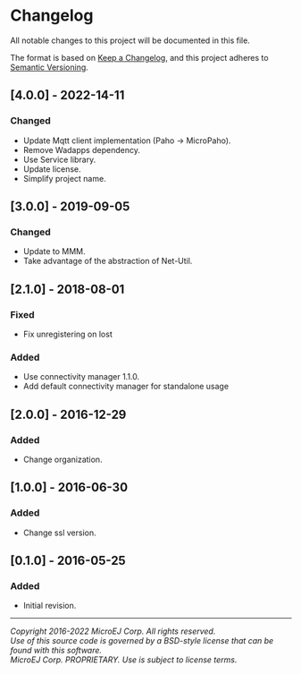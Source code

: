 # Changelog

All notable changes to this project will be documented in this file.

The format is based on [Keep a Changelog](https://keepachangelog.com/en/1.0.0/),
and this project adheres to [Semantic Versioning](https://semver.org/spec/v2.0.0.html).


## [4.0.0] - 2022-14-11

### Changed

  - Update Mqtt client implementation (Paho -> MicroPaho).
  - Remove Wadapps dependency.
  - Use Service library.
  - Update license.
  - Simplify project name.

## [3.0.0] - 2019-09-05

### Changed

  - Update to MMM.
  - Take advantage of the abstraction of Net-Util.
  
## [2.1.0] - 2018-08-01

### Fixed

  - Fix unregistering on lost
  
### Added

  - Use connectivity manager 1.1.0.
  - Add default connectivity manager for standalone usage

## [2.0.0] - 2016-12-29

### Added

  - Change organization.
  
## [1.0.0] - 2016-06-30

### Added

  - Change ssl version.
  
## [0.1.0] - 2016-05-25

### Added

  - Initial revision.
  
---
_Copyright 2016-2022 MicroEJ Corp. All rights reserved._  
_Use of this source code is governed by a BSD-style license that can be found with this software._  
_MicroEJ Corp. PROPRIETARY. Use is subject to license terms._  